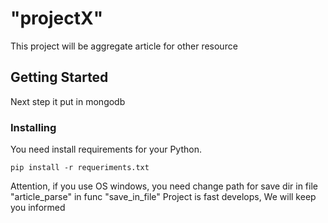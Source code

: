 # **"projectX"** 
This project will be aggregate article for other resource
## Getting Started
Next step it put in mongodb
### Installing
You need install requirements for your Python. 
```
pip install -r requeriments.txt
```
Attention, if you use OS windows, you need change path for save dir in file "article_parse" in func "save_in_file"
Project is fast develops, We will keep you informed
